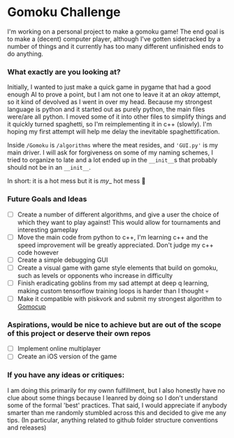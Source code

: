 # Gomoku Challenge
I'm working on a personal project to make a gomoku game! The end goal is to make a (decent) computer player, although I've gotten sidetracked by a number of things and it currently has too many different unfinished ends to do anything.

### What exactly are you looking at?
Initially, I wanted to just make a quick game in pygame that had a good enough AI to prove a point, but I am not one to leave it at an _okay_ attempt, so it kind of devolved as I went in over my head. Because my strongest language is python and it started out as purely python, the main files were/are all python. I moved some of it into other files to simplify things and it quickly turned spaghetti, so I'm reimplementing it in c++ (slowly). I'm hoping my first attempt will help me delay the inevitable spaghettification.

Inside ```/Gomoku``` is ```/algorithms``` where the meat resides, and ```'GUI.py'``` is my main driver. I will ask for forgiveness on some of my naming schemes, I tried to organize to late and a lot ended up in the ```__init__```s that probably should not be in an ```__init__```.

In short: it is a hot mess but it is _my__ hot mess 🥺

### Future Goals and Ideas
- [ ] Create a number of different algorithms, and give a user the choice of which they want to play against! This would allow for tournaments and interesting gameplay
- [ ] Move the main code from python to c++, I'm learning c++ and the speed improvement will be greatly appreciated. Don't judge my c++ code however
- [ ] Create a simple debugging GUI
- [ ] Create a visual game with game style elements that build on gomoku, such as levels or opponents who increase in difficulty
- [ ] Finish eradicating goblins from my sad attempt at deep q learning, making custom tensorflow training loops is harder than I thought :skull:
- [ ] Make it compatible with piskvork and submit my strongest algorithm to [Gomocup](https://gomocup.org/)

### Aspirations, would be nice to achieve but are out of the scope of this project or deserve their own repos
- [ ] Implement online multiplayer
- [ ] Create an iOS version of the game

### If you have any ideas or critiques:
I am doing this primarily for my ownn fulfillment, but I also honestly have no clue about some things because I leanred by doing so I don't understand some of the formal 'best' practices. That said, I would appreciate if anybody smarter than me randomly stumbled across this and decided to give me any tips. (In particular, anything related to github folder structure conventions and releases)

